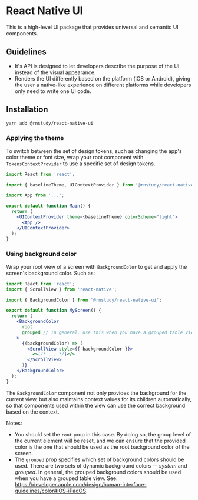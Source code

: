 # React Native UI

This is a high-level UI package that provides universal and semantic UI components.

## Guidelines

* It's API is designed to let developers describe the purpose of the UI instead of the visual appearance.
* Renders the UI differently based on the platform (iOS or Android), giving the user a native-like experience on different platforms while developers only need to write one UI code.

## Installation

```bash
yarn add @rnstudy/react-native-ui
```

### Applying the theme

To switch between the set of design tokens, such as changing the app's color theme or font size, wrap your root component with `TokensContextProvider` to use a specific set of design tokens.

```jsx
import React from 'react';

import { baselineTheme, UIContextProvider } from '@rnstudy/react-native-ui';

import App from '...';

export default function Main() {
  return (
    <UIContextProvider theme={baselineTheme} colorScheme="light">
      <App />
    </UIContextProvider>
  );
}
```

### Using background color

Wrap your root view of a screen with `BackgroundColor` to get and apply the screen's background color. Such as:

```jsx
import React from 'react';
import { ScrollView } from 'react-native';

import { BackgroundColor } from '@rnstudy/react-native-ui';

export default function MyScreen() {
  return (
    <BackgroundColor
      root
      grouped // In general, use this when you have a grouped table view.
    >
      {(backgroundColor) => (
        <ScrollView style={{ backgroundColor }}>
          <>{/* ... */}</>
        </ScrollView>
      )}
    </BackgroundColor>
  );
}
```

The `BackgroundColor` component not only provides the background for the current view, but also maintains context values for its children automatically, so that components used within the view can use the correct background based on the context.

Notes:

* You should set the `root` prop in this case. By doing so, the group level of the current element will be reset, and we can ensure that the provided color is the one that should be used as the root background color of the screen.
* The `grouped` prop specifies which set of background colors should be used. There are two sets of dynamic background colors — *system* and *grouped*. In general, the grouped background colors should be used when you have a grouped table view. See: https://developer.apple.com/design/human-interface-guidelines/color#iOS-iPadOS.
